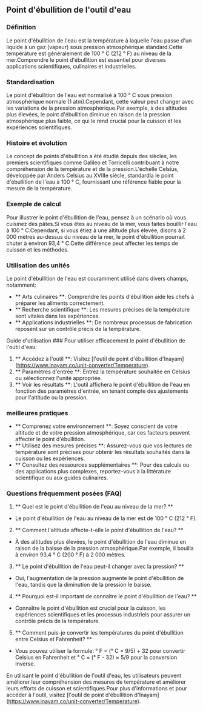 ## Point d'ébullition de l'outil d'eau

### Définition
Le point d'ébullition de l'eau est la température à laquelle l'eau passe d'un liquide à un gaz (vapeur) sous pression atmosphérique standard.Cette température est généralement de 100 ° C (212 ° F) au niveau de la mer.Comprendre le point d'ébullition est essentiel pour diverses applications scientifiques, culinaires et industrielles.

### Standardisation
Le point d'ébullition de l'eau est normalisé à 100 ° C sous pression atmosphérique normale (1 atm).Cependant, cette valeur peut changer avec les variations de la pression atmosphérique.Par exemple, à des altitudes plus élevées, le point d'ébullition diminue en raison de la pression atmosphérique plus faible, ce qui le rend crucial pour la cuisson et les expériences scientifiques.

### Histoire et évolution
Le concept de points d'ébullition a été étudié depuis des siècles, les premiers scientifiques comme Galileo et Torricelli contribuant à notre compréhension de la température et de la pression.L'échelle Celsius, développée par Anders Celsius au XVIIIe siècle, standardia le point d'ébullition de l'eau à 100 ° C, fournissant une référence fiable pour la mesure de la température.

### Exemple de calcul
Pour illustrer le point d'ébullition de l'eau, pensez à un scénario où vous cuisinez des pâtes.Si vous êtes au niveau de la mer, vous faites bouillir l'eau à 100 ° C.Cependant, si vous étiez à une altitude plus élevée, disons à 2 000 mètres au-dessus du niveau de la mer, le point d'ébullition pourrait chuter à environ 93,4 ° C.Cette différence peut affecter les temps de cuisson et les méthodes.

### Utilisation des unités
Le point d'ébullition de l'eau est couramment utilisé dans divers champs, notamment:
- ** Arts culinaires **: Comprendre les points d'ébullition aide les chefs à préparer les aliments correctement.
- ** Recherche scientifique **: Les mesures précises de la température sont vitales dans les expériences.
- ** Applications industrielles **: De nombreux processus de fabrication reposent sur un contrôle précis de la température.

Guide d'utilisation ###
Pour utiliser efficacement le point d'ébullition de l'outil d'eau:
1. ** Accédez à l'outil **: Visitez [l'outil de point d'ébullition d'Inayam] (https://www.inayam.co/unit-converter/Temperature).
2. ** Paramètres d'entrée **: Entrez la température souhaitée en Celsius ou sélectionnez l'unité appropriée.
3. ** Voir les résultats **: L'outil affichera le point d'ébullition de l'eau en fonction des paramètres d'entrée, en tenant compte des ajustements pour l'altitude ou la pression.

### meilleures pratiques
- ** Comprenez votre environnement **: Soyez conscient de votre altitude et de votre pression atmosphérique, car ces facteurs peuvent affecter le point d'ébullition.
- ** Utilisez des mesures précises **: Assurez-vous que vos lectures de température sont précises pour obtenir les résultats souhaités dans la cuisson ou les expériences.
- ** Consultez des ressources supplémentaires **: Pour des calculs ou des applications plus complexes, reportez-vous à la littérature scientifique ou aux guides culinaires.

### Questions fréquemment posées (FAQ)

1. ** Quel est le point d'ébullition de l'eau au niveau de la mer? **
- Le point d'ébullition de l'eau au niveau de la mer est de 100 ° C (212 ° F).

2. ** Comment l'altitude affecte-t-elle le point d'ébullition de l'eau? **
- À des altitudes plus élevées, le point d'ébullition de l'eau diminue en raison de la baisse de la pression atmosphérique.Par exemple, il bouilla à environ 93,4 ° C (200 ° F) à 2 000 mètres.

3. ** Le point d'ébullition de l'eau peut-il changer avec la pression? **
- Oui, l'augmentation de la pression augmente le point d'ébullition de l'eau, tandis que la diminution de la pression le baisse.

4. ** Pourquoi est-il important de connaître le point d'ébullition de l'eau? **
- Connaître le point d'ébullition est crucial pour la cuisson, les expériences scientifiques et les processus industriels pour assurer un contrôle précis de la température.

5. ** Comment puis-je convertir les températures du point d'ébullition entre Celsius et Fahrenheit? **
- Vous pouvez utiliser la formule: ° F = (° C × 9/5) + 32 pour convertir Celsius en Fahrenheit et ° C = (° F - 32) × 5/9 pour la conversion inverse.

En utilisant le point d'ébullition de l'outil d'eau, les utilisateurs peuvent améliorer leur compréhension des mesures de température et améliorer leurs efforts de cuisson et scientifiques.Pour plus d'informations et pour accéder à l'outil, visitez [l'outil de point d'ébullition d'Inayam] (https://www.inayam.co/unit-converter/Temperature).